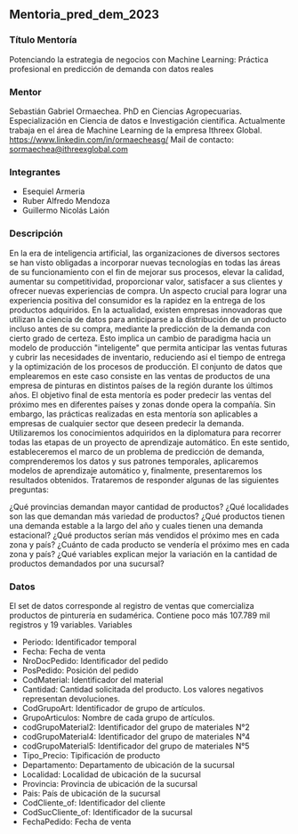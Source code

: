 ## Mentoria_pred_dem_2023
### Título Mentoría
Potenciando la estrategia de negocios con Machine Learning: Práctica profesional en predicción de demanda con datos reales
### Mentor
Sebastián Gabriel Ormaechea. PhD en Ciencias Agropecuarias. 
Especialización en Ciencia de datos e Investigación científica. 
Actualmente trabaja en el área de Machine Learning de la empresa Ithreex Global. https://www.linkedin.com/in/ormaecheasg/
Mail de contacto:
sormaechea@ithreexglobal.com

### Integrantes
- Esequiel Armeria
- Ruber Alfredo Mendoza
- Guillermo Nicolás Laión 

### Descripción
En la era de inteligencia artificial, las organizaciones de diversos sectores se han visto obligadas a incorporar nuevas tecnologías en todas las áreas de su funcionamiento con el fin de mejorar sus procesos, elevar la calidad, aumentar su competitividad, proporcionar valor, satisfacer a sus clientes y ofrecer nuevas experiencias de compra. Un aspecto crucial para lograr una experiencia positiva del consumidor es la rapidez en la entrega de los productos adquiridos. En la actualidad, existen empresas innovadoras que utilizan la ciencia de datos para anticiparse a la distribución de un producto incluso antes de su compra, mediante la predicción de la demanda con cierto grado de certeza. Esto implica un cambio de paradigma hacia un modelo de producción "inteligente" que permita anticipar las ventas futuras y cubrir las necesidades de inventario, reduciendo así el tiempo de entrega y la optimización de los procesos de producción.
El conjunto de datos que emplearemos en este caso consiste en las ventas de productos de una empresa de pinturas en distintos países de la región durante los últimos años. El objetivo final de esta mentoría es poder predecir las ventas del próximo mes en diferentes países y zonas donde opera la compañía. Sin embargo, las prácticas realizadas en esta mentoría son aplicables a empresas de cualquier sector que deseen predecir la demanda.
Utilizaremos los conocimientos adquiridos en la diplomatura para recorrer todas las etapas de un proyecto de aprendizaje automático. En este sentido, estableceremos el marco de un problema de predicción de demanda, comprenderemos los datos y sus patrones temporales, aplicaremos modelos de aprendizaje automático y, finalmente, presentaremos los resultados obtenidos.
Trataremos de responder algunas de las siguientes preguntas:

¿Qué provincias demandan mayor cantidad de productos?
¿Qué localidades son las que demandan más variedad de productos?
¿Qué productos tienen una demanda estable a la largo del año y cuales tienen una demanda estacional?
¿Qué productos serían más vendidos el próximo mes en cada zona y país?
¿Cuánto de cada producto se vendería el próximo mes en cada zona y país?
¿Qué variables explican mejor la variación en la cantidad de productos demandados por una sucursal?


### Datos
El set de datos corresponde al registro de ventas que comercializa productos de pinturería en sudamérica. Contiene poco más 107.789 mil registros y 19 variables.
Variables


- Periodo: Identificador temporal
- Fecha: Fecha de venta
- NroDocPedido: Identificador del pedido
- PosPedido: Posición del pedido
- CodMaterial: Identificador del material
- Cantidad: Cantidad solicitada del producto. Los valores negativos representan devoluciones.
- CodGrupoArt: Identificador de grupo de artículos.
- GrupoArticulos: Nombre de cada grupo de artículos.
- codGrupoMaterial2: Identificador del grupo de materiales N°2
- codGrupoMaterial4: Identificador del grupo de materiales N°4
- codGrupoMaterial5: Identificador del grupo de materiales N°5
- Tipo_Precio: Tipificación de producto
- Departamento: Departamento de ubicación de la sucursal
- Localidad: Localidad de ubicación de la sucursal
- Provincia: Provincia de ubicación de la sucursal
- Pais: País de ubicación de la sucursal
- CodCliente_of: Identificador del cliente
- CodSucCliente_of: Identificador de la sucursal
- FechaPedido: Fecha de venta
